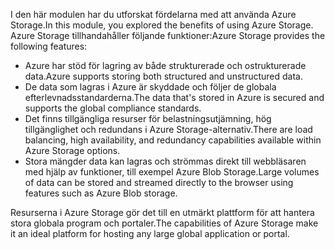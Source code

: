 <span data-ttu-id="39c7e-101">I den här modulen har du utforskat fördelarna med att använda Azure Storage.</span><span class="sxs-lookup"><span data-stu-id="39c7e-101">In this module, you explored the benefits of using Azure Storage.</span></span> <span data-ttu-id="39c7e-102">Azure Storage tillhandahåller följande funktioner:</span><span class="sxs-lookup"><span data-stu-id="39c7e-102">Azure Storage provides the following features:</span></span>

- <span data-ttu-id="39c7e-103">Azure har stöd för lagring av både strukturerade och ostrukturerade data.</span><span class="sxs-lookup"><span data-stu-id="39c7e-103">Azure supports storing both structured and unstructured data.</span></span>
- <span data-ttu-id="39c7e-104">De data som lagras i Azure är skyddade och följer de globala efterlevnadsstandarderna.</span><span class="sxs-lookup"><span data-stu-id="39c7e-104">The data that's stored in Azure is secured and supports the global compliance standards.</span></span>
- <span data-ttu-id="39c7e-105">Det finns tillgängliga resurser för belastningsutjämning, hög tillgänglighet och redundans i Azure Storage-alternativ.</span><span class="sxs-lookup"><span data-stu-id="39c7e-105">There are load balancing, high availability, and redundancy capabilities available within Azure Storage options.</span></span>
- <span data-ttu-id="39c7e-106">Stora mängder data kan lagras och strömmas direkt till webbläsaren med hjälp av funktioner, till exempel Azure Blob Storage.</span><span class="sxs-lookup"><span data-stu-id="39c7e-106">Large volumes of data can be stored and streamed directly to the browser using features such as Azure Blob storage.</span></span>

<span data-ttu-id="39c7e-107">Resurserna i Azure Storage gör det till en utmärkt plattform för att hantera stora globala program och portaler.</span><span class="sxs-lookup"><span data-stu-id="39c7e-107">The capabilities of Azure Storage make it an ideal platform for hosting any large global application or portal.</span></span>
